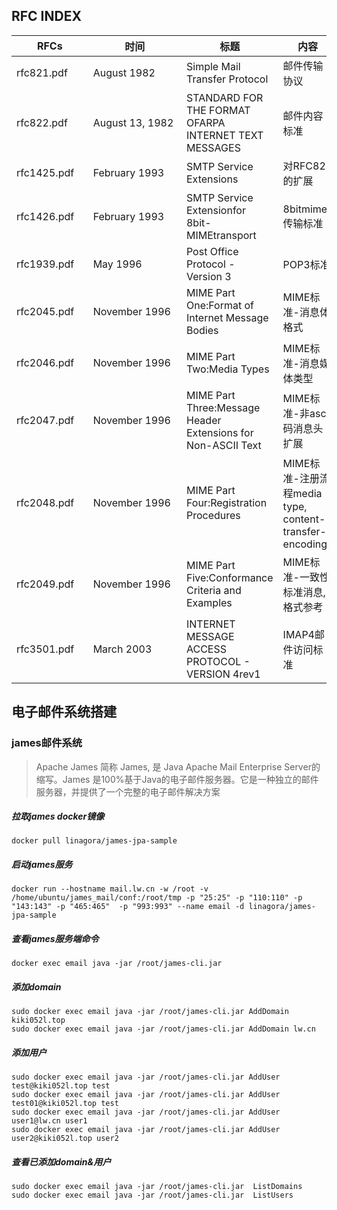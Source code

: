 ## RFC INDEX

| RFCs        	    | 时间          | 标题                                                       | 内容                                                   |
| ----------------- | --------------- | ------------------------------------------------------------ | -------------------------------------------------------- |
| rfc821.pdf<div style="width: 80pt">  	 | <div style="width: 100pt">August 1982     | Simple Mail Transfer Protocol                                | 邮件传输协议                                       |
| rfc822.pdf  	 | August 13, 1982 | STANDARD FOR THE FORMAT OFARPA INTERNET TEXT MESSAGES       | 邮件内容标准                                       |
| rfc1425.pdf 	 | February 1993   | SMTP Service Extensions                                      | 对RFC821的扩展                |
| rfc1426.pdf 	 | February 1993   | SMTP Service Extensionfor 8bit-MIMEtransport                | 8bitmime传输标准                                     |
| rfc1939.pdf 	 | May 1996        | Post Office Protocol - Version 3                             | POP3标准                                               |
| rfc2045.pdf 	 | November 1996   | MIME Part One:Format of Internet Message Bodies              | MIME标准-消息体格式                               |
| rfc2046.pdf 	 | November 1996   | MIME Part Two:Media Types                                    | MIME标准-消息媒体类型                            |
| rfc2047.pdf 	 | November 1996   | MIME Part Three:Message Header Extensions for Non-ASCII Text | MIME标准-非ascii码消息头扩展                   |
| rfc2048.pdf 	 | November 1996   | MIME Part Four:Registration Procedures                       | MIME标准-注册流程media type, content-transfer-encodings |
| rfc2049.pdf 	 | November 1996   | MIME Part Five:Conformance Criteria and Examples             | MIME标准-一致性标准消息,格式参考           |
| rfc3501.pdf 	 | March 2003      | INTERNET MESSAGE ACCESS PROTOCOL - VERSION 4rev1             | IMAP4邮件访问标准         


## 电子邮件系统搭建

### james邮件系统

>  Apache James 简称 James, 是 Java Apache Mail Enterprise Server的缩写。James 是100%基于Java的电子邮件服务器。它是一种独立的邮件服务器，并提供了一个完整的电子邮件解决方案

##### 拉取james docker镜像

```
docker pull linagora/james-jpa-sample
```
##### 启动james服务

```
docker run --hostname mail.lw.cn -w /root -v /home/ubuntu/james_mail/conf:/root/tmp -p "25:25" -p "110:110" -p "143:143" -p "465:465"  -p "993:993" --name email -d linagora/james-jpa-sample

```
##### 查看james服务端命令

```
docker exec email java -jar /root/james-cli.jar
```
##### 添加domain

```
sudo docker exec email java -jar /root/james-cli.jar AddDomain kiki052l.top
sudo docker exec email java -jar /root/james-cli.jar AddDomain lw.cn
```
##### 添加用户

```
sudo docker exec email java -jar /root/james-cli.jar AddUser test@kiki052l.top test
sudo docker exec email java -jar /root/james-cli.jar AddUser test01@kiki052l.top test
sudo docker exec email java -jar /root/james-cli.jar AddUser user1@lw.cn user1
sudo docker exec email java -jar /root/james-cli.jar AddUser user2@kiki052l.top user2
```
##### 查看已添加domain&用户

```
sudo docker exec email java -jar /root/james-cli.jar  ListDomains
sudo docker exec email java -jar /root/james-cli.jar  ListUsers
```